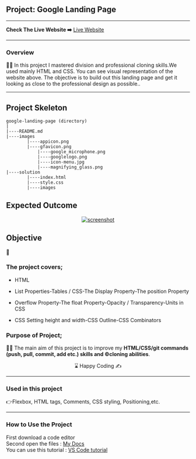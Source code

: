 ## Project: Google Landing Page
<hr>
<b>Check The Live Website ➡️</b> <a href="https://bavi-boop.github.io/google-landing-page//">Live Website</a>
<hr>
<h3>Overview</h3>
👨‍💻 In this project I mastered division and professional cloning skills.We used mainly HTML and CSS. You can see visual representation of the website above. The objective is to build out this landing page and get it looking as close to the professional design as possible..
<hr>

## Project Skeleton 

```
google-landing-page (directory)
|
|----README.md                  
|----images              
        |----appicon.png   
        |----gfavicon.png
		    |----google_microphone.png
		    |----googlelogo.png
		    |----icon-menu.jpg
		    |----magnifying_glass.png
|----solution
        |----index.html  
        |----style.css   
        |----images
```

## Expected Outcome

<p align="center">
<a href="https://bavi-boop.github.io/tea-cozy-website/"><img src="snapshot.pngf" alt="screenshot" ></a>
</p>

## Objective

🎯

### The project covers;

- HTML 

- List Properties-Tables / CSS-The Display Property-The position Property

- Overflow Property-The float Property-Opacity / Transparency-Units in CSS

- CSS Setting height and width-CSS Outline-CSS Combinators


### Purpose of Project;

👨‍💻 The main aim of this project is to improve my <b>HTML/CSS/git commands (push, pull, commit, add etc.) skills and ©️cloning abilities</b>.

<center> ⌛ Happy Coding  ✍ </center>




  

<hr>
<h3>Used in this project</h3>

👉Flexbox, HTML tags, Comments, CSS styling, Positioning,etc.


<hr>
<h3>How to Use the Project</h3>
<span>First download a code editor </span>
<br><span>Second open the files : </span><a href='https://github.com/BAVI-BOOP/tea-cozy-website'>My Docs</a>
<br><span>You can use this tutorial : </span><a href='https://www.youtube.com/watch?v=fJEbVCrEMSE'>VS Code tutorial</a>

